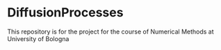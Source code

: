 # DiffusionProcesses
This repository is for the project for the course of Numerical Methods at University of Bologna 

